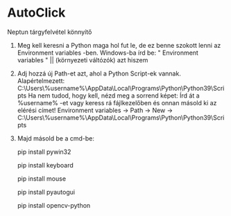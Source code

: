# AutoClick
Neptun tárgyfelvétel könnyítő


1. Meg kell keresni a Python maga hol fut le, de ez benne szokott lenni az Environment variables -ben. Windows-ba írd be: " Environment variables " || (környezeti váltózók) azt hiszem

2. Adj hozzá új Path-et azt, ahol a Python Script-ek vannak. Alapértelmezett: C:\Users\\%username%\AppData\Local\Programs\Python\Python39\Scripts
Ha nem tudod, hogy kell, nézd meg a sorrend képet:
	Írd át a %username% -et vagy keress rá fájlkezelőben és onnan másold ki az elérési címet!
	Environment variables -> Path -> New -> C:\Users\\%username%\AppData\Local\Programs\Python\Python39\Scripts

4. Majd másold be a cmd-be:

	pip install pywin32

	pip install keyboard

	pip install mouse

	pip install pyautogui

	pip install opencv-python
